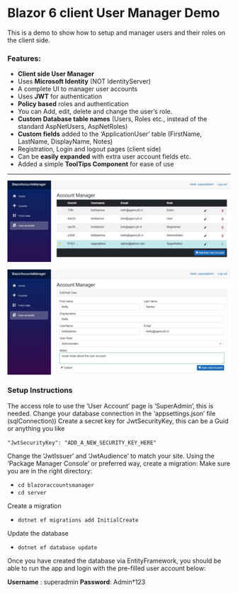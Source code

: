 # Blazor 6 client User Manager Demo
This is a demo to show how to setup and manager users and their roles on the client side.

### Features:
- **Client side User Manager**
- Uses **Microsoft Identity** (NOT IdentityServer)
-	A complete UI to manager user accounts
-	Uses **JWT** for authentication
-	**Policy based** roles and authentication
-	You can Add, edit, delete and change the user’s role.
-	**Custom Database table names** (Users, Roles etc., instead of the standard AspNetUsers, AspNetRoles)
-	**Custom fields** added to the ‘ApplicationUser’ table (FirstName, LastName, DisplayName, Notes)
-	Registration, Login and logout pages (client side)
-	Can be **easily expanded** with extra user account fields etc.
-	Added a simple **ToolTips Component** for ease of use
---

![Blazor 6 client User Manager Demo](screenshot1.jpg)

![Blazor 6 client User Manager Demo](screenshot2.jpg)

### Setup Instructions

The access role to use the ‘User Account’ page is ‘SuperAdmin’, this is needed.
Change your database connection in the ‘appsettings.json’ file (sqlConnection))
Create a secret key for JwtSecurityKey, this can be a Guid or anything you like

`"JwtSecurityKey": "ADD_A_NEW_SECURITY_KEY_HERE"`

Change the ‘JwtIssuer’ and ‘JwtAudience’ to match your site.
Using the ‘Package Manager Console’ or preferred way, create a migration:
Make sure you are in the right directory:

-	`cd blazoraccountsmanager` 
-	`cd server`

Create a migration

-	`dotnet ef migrations add InitialCreate`

Update the database

-	`dotnet ef database update`

Once you have created the database via EntityFramework, you should be able to run the app and login with the pre-filled user account below:

**Username** : superadmin
**Password**: Admin*123


